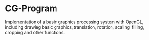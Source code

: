 # CG-Program
Implementation of a basic graphics processing system with OpenGL, including drawing basic graphics, translation, rotation, scaling, filling, cropping and other functions.
